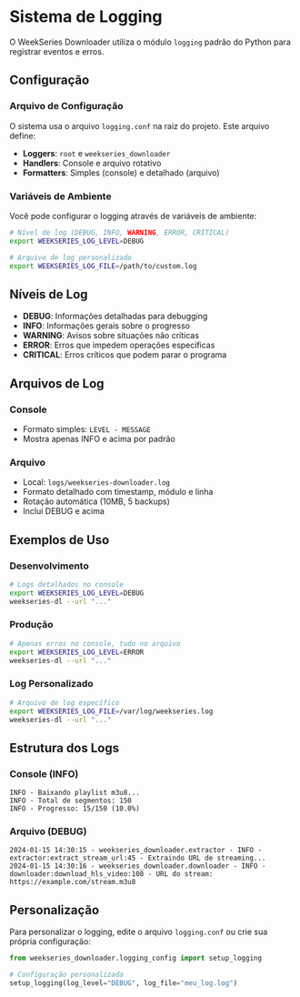 # Sistema de Logging

O WeekSeries Downloader utiliza o módulo `logging` padrão do Python para registrar eventos e erros.

## Configuração

### Arquivo de Configuração

O sistema usa o arquivo `logging.conf` na raiz do projeto. Este arquivo define:

- **Loggers**: `root` e `weekseries_downloader`
- **Handlers**: Console e arquivo rotativo
- **Formatters**: Simples (console) e detalhado (arquivo)

### Variáveis de Ambiente

Você pode configurar o logging através de variáveis de ambiente:

```bash
# Nível de log (DEBUG, INFO, WARNING, ERROR, CRITICAL)
export WEEKSERIES_LOG_LEVEL=DEBUG

# Arquivo de log personalizado
export WEEKSERIES_LOG_FILE=/path/to/custom.log
```

## Níveis de Log

- **DEBUG**: Informações detalhadas para debugging
- **INFO**: Informações gerais sobre o progresso
- **WARNING**: Avisos sobre situações não críticas
- **ERROR**: Erros que impedem operações específicas
- **CRITICAL**: Erros críticos que podem parar o programa

## Arquivos de Log

### Console
- Formato simples: `LEVEL - MESSAGE`
- Mostra apenas INFO e acima por padrão

### Arquivo
- Local: `logs/weekseries-downloader.log`
- Formato detalhado com timestamp, módulo e linha
- Rotação automática (10MB, 5 backups)
- Inclui DEBUG e acima

## Exemplos de Uso

### Desenvolvimento
```bash
# Logs detalhados no console
export WEEKSERIES_LOG_LEVEL=DEBUG
weekseries-dl --url "..."
```

### Produção
```bash
# Apenas erros no console, tudo no arquivo
export WEEKSERIES_LOG_LEVEL=ERROR
weekseries-dl --url "..."
```

### Log Personalizado
```bash
# Arquivo de log específico
export WEEKSERIES_LOG_FILE=/var/log/weekseries.log
weekseries-dl --url "..."
```

## Estrutura dos Logs

### Console (INFO)
```
INFO - Baixando playlist m3u8...
INFO - Total de segmentos: 150
INFO - Progresso: 15/150 (10.0%)
```

### Arquivo (DEBUG)
```
2024-01-15 14:30:15 - weekseries_downloader.extractor - INFO - extractor:extract_stream_url:45 - Extraindo URL de streaming...
2024-01-15 14:30:16 - weekseries_downloader.downloader - INFO - downloader:download_hls_video:108 - URL do stream: https://example.com/stream.m3u8
```

## Personalização

Para personalizar o logging, edite o arquivo `logging.conf` ou crie sua própria configuração:

```python
from weekseries_downloader.logging_config import setup_logging

# Configuração personalizada
setup_logging(log_level="DEBUG", log_file="meu_log.log")
```